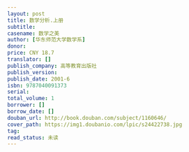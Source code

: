 ```yaml
---
layout: post
title: 数学分析.上册
subtitle: 
casename: 数学之美
author: [华东师范大学数学系]
donor: 
price: CNY 18.7
translator: []
publish_company: 高等教育出版社
publish_version: 
publish_date: 2001-6
isbn: 9787040091373
serial: 
total_volume: 1
borrower: []
borrow_date: []
douban_url: http://book.douban.com/subject/1160646/
cover_path: https://img1.doubanio.com/lpic/s24422738.jpg
tag: 
read_status: 未读
---
```

